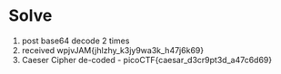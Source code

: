# Solve

1. post base64 decode 2 times
2. received wpjvJAM{jhlzhy_k3jy9wa3k_h47j6k69}
3. Caeser Cipher de-coded - picoCTF{caesar_d3cr9pt3d_a47c6d69}